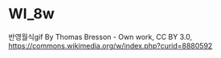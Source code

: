 # WI_8w
반영월식gif By Thomas Bresson - Own work, CC BY 3.0, https://commons.wikimedia.org/w/index.php?curid=8880592
